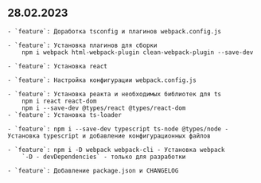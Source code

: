## 28.02.2023
    - `feature`: Доработка tsconfig и плагинов webpack.config.js

    - `feature`: Установка плагинов для сборки
        npm i webpack html-webpack-plugin clean-webpack-plugin --save-dev

    - `feature`: Установка react

    - `feature`: Настройка конфигурации webpack.config.js

    - `feature`: Установка реакта и необходимых библиотек для ts
        npm i react react-dom
        npm i --save-dev @types/react @types/react-dom
    - `feature`: Установка ts-loader

    - `feature`: npm i --save-dev typescript ts-node @types/node - Установка typescript и добавление конфигурационных файлов

    - `feature`: npm i -D webpack webpack-cli - Установка webpack
        `-D - devDependencies` - только для разработки

    - `feature`: Добавление package.json и CHANGELOG